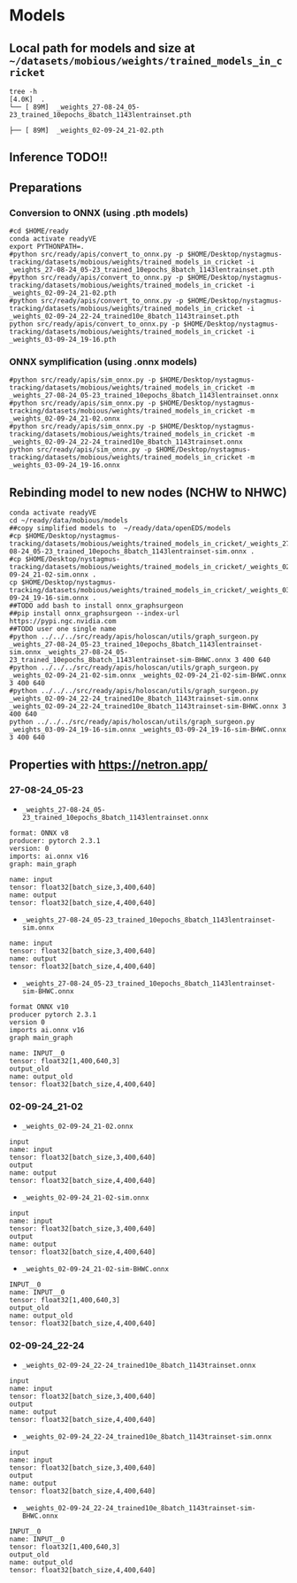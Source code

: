 # Models

## Local path for models and size at `~/datasets/mobious/weights/trained_models_in_cricket`
```
tree -h
[4.0K]  .
└── [ 89M]  _weights_27-08-24_05-23_trained_10epochs_8batch_1143lentrainset.pth

├── [ 89M]  _weights_02-09-24_21-02.pth
```

## Inference TODO!!

## Preparations
### Conversion to ONNX (using .pth models)
```
#cd $HOME/ready
conda activate readyVE
export PYTHONPATH=.
#python src/ready/apis/convert_to_onnx.py -p $HOME/Desktop/nystagmus-tracking/datasets/mobious/weights/trained_models_in_cricket -i _weights_27-08-24_05-23_trained_10epochs_8batch_1143lentrainset.pth
#python src/ready/apis/convert_to_onnx.py -p $HOME/Desktop/nystagmus-tracking/datasets/mobious/weights/trained_models_in_cricket -i _weights_02-09-24_21-02.pth
#python src/ready/apis/convert_to_onnx.py -p $HOME/Desktop/nystagmus-tracking/datasets/mobious/weights/trained_models_in_cricket -i _weights_02-09-24_22-24_trained10e_8batch_1143trainset.pth
python src/ready/apis/convert_to_onnx.py -p $HOME/Desktop/nystagmus-tracking/datasets/mobious/weights/trained_models_in_cricket -i _weights_03-09-24_19-16.pth
```

### ONNX symplification (using .onnx models)
```
#python src/ready/apis/sim_onnx.py -p $HOME/Desktop/nystagmus-tracking/datasets/mobious/weights/trained_models_in_cricket -m _weights_27-08-24_05-23_trained_10epochs_8batch_1143lentrainset.onnx
#python src/ready/apis/sim_onnx.py -p $HOME/Desktop/nystagmus-tracking/datasets/mobious/weights/trained_models_in_cricket -m _weights_02-09-24_21-02.onnx
#python src/ready/apis/sim_onnx.py -p $HOME/Desktop/nystagmus-tracking/datasets/mobious/weights/trained_models_in_cricket -m _weights_02-09-24_22-24_trained10e_8batch_1143trainset.onnx
python src/ready/apis/sim_onnx.py -p $HOME/Desktop/nystagmus-tracking/datasets/mobious/weights/trained_models_in_cricket -m _weights_03-09-24_19-16.onnx
```

## Rebinding model to new nodes (NCHW to NHWC)
```
conda activate readyVE
cd ~/ready/data/mobious/models
##copy simplified models to  ~/ready/data/openEDS/models
#cp $HOME/Desktop/nystagmus-tracking/datasets/mobious/weights/trained_models_in_cricket/_weights_27-08-24_05-23_trained_10epochs_8batch_1143lentrainset-sim.onnx .
#cp $HOME/Desktop/nystagmus-tracking/datasets/mobious/weights/trained_models_in_cricket/_weights_02-09-24_21-02-sim.onnx .
cp $HOME/Desktop/nystagmus-tracking/datasets/mobious/weights/trained_models_in_cricket/_weights_03-09-24_19-16-sim.onnx .
##TODO add bash to install onnx_graphsurgeon
##pip install onnx_graphsurgeon --index-url https://pypi.ngc.nvidia.com
##TODO user one single name
#python ../../../src/ready/apis/holoscan/utils/graph_surgeon.py _weights_27-08-24_05-23_trained_10epochs_8batch_1143lentrainset-sim.onnx _weights_27-08-24_05-23_trained_10epochs_8batch_1143lentrainset-sim-BHWC.onnx 3 400 640
#python ../../../src/ready/apis/holoscan/utils/graph_surgeon.py _weights_02-09-24_21-02-sim.onnx _weights_02-09-24_21-02-sim-BHWC.onnx 3 400 640
#python ../../../src/ready/apis/holoscan/utils/graph_surgeon.py _weights_02-09-24_22-24_trained10e_8batch_1143trainset-sim.onnx _weights_02-09-24_22-24_trained10e_8batch_1143trainset-sim-BHWC.onnx 3 400 640
python ../../../src/ready/apis/holoscan/utils/graph_surgeon.py _weights_03-09-24_19-16-sim.onnx _weights_03-09-24_19-16-sim-BHWC.onnx 3 400 640
```


## Properties with https://netron.app/
### 27-08-24_05-23
* `_weights_27-08-24_05-23_trained_10epochs_8batch_1143lentrainset.onnx`

```
format: ONNX v8
producer: pytorch 2.3.1
version: 0
imports: ai.onnx v16
graph: main_graph

name: input
tensor: float32[batch_size,3,400,640]
name: output
tensor: float32[batch_size,4,400,640]
```

* `_weights_27-08-24_05-23_trained_10epochs_8batch_1143lentrainset-sim.onnx`
```
name: input
tensor: float32[batch_size,3,400,640]
name: output
tensor: float32[batch_size,4,400,640]
```


* `_weights_27-08-24_05-23_trained_10epochs_8batch_1143lentrainset-sim-BHWC.onnx`
```
format ONNX v10
producer pytorch 2.3.1
version 0 
imports ai.onnx v16
graph main_graph

name: INPUT__0
tensor: float32[1,400,640,3]
output_old
name: output_old
tensor: float32[batch_size,4,400,640]
```



### 02-09-24_21-02
* `_weights_02-09-24_21-02.onnx`
```
input
name: input
tensor: float32[batch_size,3,400,640]
output
name: output
tensor: float32[batch_size,4,400,640]
```

* `_weights_02-09-24_21-02-sim.onnx`
```
input
name: input
tensor: float32[batch_size,3,400,640]
output
name: output
tensor: float32[batch_size,4,400,640]
```

* `_weights_02-09-24_21-02-sim-BHWC.onnx`
```
INPUT__0
name: INPUT__0
tensor: float32[1,400,640,3]
output_old
name: output_old
tensor: float32[batch_size,4,400,640]
```

### 02-09-24_22-24

* `_weights_02-09-24_22-24_trained10e_8batch_1143trainset.onnx`
```
input
name: input
tensor: float32[batch_size,3,400,640]
output
name: output
tensor: float32[batch_size,4,400,640]
```
* `_weights_02-09-24_22-24_trained10e_8batch_1143trainset-sim.onnx`
```
input
name: input
tensor: float32[batch_size,3,400,640]
output
name: output
tensor: float32[batch_size,4,400,640]
```

* `_weights_02-09-24_22-24_trained10e_8batch_1143trainset-sim-BHWC.onnx`

```
INPUT__0
name: INPUT__0
tensor: float32[1,400,640,3]
output_old
name: output_old
tensor: float32[batch_size,4,400,640]
```



